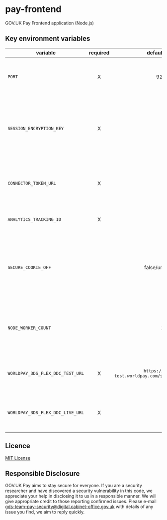 # pay-frontend
GOV.UK Pay Frontend application (Node.js)

## Key environment variables

| variable                       | required   | default value                                           | Description                                                                                                                                           |
| ---------------------------    | :--------: | :-------------:                                         | -----------------------------------------                                                                                                             |
| `PORT`                           | X          | 9200                                                    | The port number for the express server to be bound at runtime                                                                                         |
| `SESSION_ENCRYPTION_KEY`         | X          |                                                         | key to be used by the cookie encryption algorithm. Should be a large unguessable string ([More Info](https://www.npmjs.com/package/client-sessions)). |
| `CONNECTOR_TOKEN_URL`            | X          |                                                         | The connector endpoint to use when validating the one time token.                                                                                     |
| `ANALYTICS_TRACKING_ID`          | X          |                                                         | Tracking ID to be used by 'Google-Analytics'.                                                                                                         |
| `SECURE_COOKIE_OFF`              |            | false/undefined                                         | To switch off generating secure cookies. Set this to `true` only if you are running self service in a `non HTTPS` environment.                        |
| `NODE_WORKER_COUNT`              |            | 1                                                       | The number of worker threads started by node cluster when run in production mode                                                                      |
| `WORLDPAY_3DS_FLEX_DDC_TEST_URL` | X          | `https://secure-test.worldpay.com/shopper/3ds/ddc.html` | URL for Device Data Collection (DDC) initiation in TEST                                                                                               |
| `WORLDPAY_3DS_FLEX_DDC_LIVE_URL` | X          |                                                         | URL for Device Data Collection (DDC) initiation in LIVE                                                                                               |

## Licence

[MIT License](LICENSE)

## Responsible Disclosure

GOV.UK Pay aims to stay secure for everyone. If you are a security researcher and have discovered a security vulnerability in this code, we appreciate your help in disclosing it to us in a responsible manner. We will give appropriate credit to those reporting confirmed issues. Please e-mail gds-team-pay-security@digital.cabinet-office.gov.uk with details of any issue you find, we aim to reply quickly.
